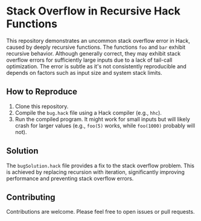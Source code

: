 # Stack Overflow in Recursive Hack Functions

This repository demonstrates an uncommon stack overflow error in Hack, caused by deeply recursive functions.  The functions `foo` and `bar` exhibit recursive behavior. Although generally correct, they may exhibit stack overflow errors for sufficiently large inputs due to a lack of tail-call optimization. The error is subtle as it's not consistently reproducible and depends on factors such as input size and system stack limits.

## How to Reproduce

1. Clone this repository.
2. Compile the `bug.hack` file using a Hack compiler (e.g., `hhc`).
3. Run the compiled program. It might work for small inputs but will likely crash for larger values (e.g., `foo(5)` works, while `foo(1000)` probably will not).

## Solution

The `bugSolution.hack` file provides a fix to the stack overflow problem. This is achieved by replacing recursion with iteration, significantly improving performance and preventing stack overflow errors.

## Contributing

Contributions are welcome. Please feel free to open issues or pull requests. 